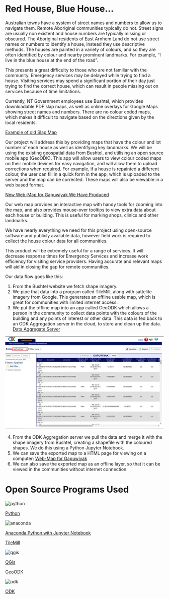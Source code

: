 # Red House, Blue House...
Australian towns have a system of street names and numbers to allow us to navigate them. Remote Aboriginal communities typically do not. Street signs are usually non existent and house numbers are typically missing or obscured. The Aboriginal residents of East Arnhem Land do not use street names or numbers to identify a house, instead they use descriptive methods. The houses are painted in a variety of colours, and so they are often identified by colour and nearby prominent landmarks.
For example, “I live in the blue house at the end of the road”.

This presents a great difficulty to those who are not familiar with the community. Emergency services may be delayed while trying to find a house. Visiting services may spend a significant portion of their day just trying to find the correct house, which can result in people missing out on services because of time limitations.

Currently, NT Government employees use Bushtel, which provides downloadable PDF slap maps, as well as online overlays for Google Maps showing street names and numbers. There are no colour coded maps, which makes it difficult to navigate based on the directions given by the local residents.

[Example of old Slap Map](http://www.ntlis.nt.gov.au/hpa-services/slapmaps?community_id=500)

Our project will address this by providing maps that have the colour and lot number of each house as well as identifying key landmarks. We will be using the existing geospatial data from Bushtel, and utilising an open source mobile app (GeoODK). This app will allow users to view colour coded maps on their mobile devices for easy navigation, and will allow them to upload corrections when required. For example, if a house is repainted a different colour, the user can fill in a quick form in the app, which is uploaded to the server and the map can be corrected. These maps will also be viewable in a web based format.

[New Web-Map for Gapuwiyak We Have Produced](https://jay-tuckey.github.io/red-house-blue-house/gapuwiyak_town_map.html)

Our web map provides an interactive map with handy tools for zooming into the map, and also provides mouse-over tooltips to view extra data about each house or building. This is useful for marking shops, clinics and other landmarks.

We have nearly everything we need for this project using open-source software and publicly available data, however field work is required to collect the house colour data for all communities.

This product will be extremely useful for a range of services. It will decrease response times for Emergency Services and increase work efficiency for visiting service providers. Having accurate and relevant maps will aid in closing the gap for remote communities.

Our data flow goes like this:
1. From the Bushtel website we fetch shape imagery.
2. We pipe that data into a program called TileMill, along with sattelite imagery from Google. This generates an offline usable map, which is great for communities with limited internet access.
3. We put the offline map into an app called GeoODK which allows a person in the community to collect data points with the colours of the building and any points of interest or other data. This data is fed back to an ODK Aggregation server in the cloud, to store and clean up the data. [Data Aggregate Server](https://red-house-blue-house.appspot.com/Aggregate.html)

![aggregate server screenshot](https://github.com/jay-tuckey/red-house-blue-house/raw/master/gapuwiyak_data.png "Aggregate Server Screenshot")

4. From the ODK Aggregation server we pull the data and merge it with the shape imagery from Bushtel, creating a shapefile with the coloured shapes. We do this using a Python Jupyter Notebook.
5. We can save the exported map to a HTML page for viewing on a computer: [Web-Map for Gapuwiyak](https://jay-tuckey.github.io/red-house-blue-house/gapuwiyak_town_map.html)
6. We can also save the exported map as an offline layer, so that it can be viewed in the communities without internet connection.

# Open Source Programs Used

![python](https://www.python.org/static/img/python-logo@2x.png)

[Python](https://www.python.org)

![anaconda](https://www.continuum.io/sites/all/themes/continuum/assets/images/logos/logo-horizontal-large.svg)

[Anaconda Python with Jupyter Notebook](https://www.continuum.io/downloads)

[TileMill](https://tilemill-project.github.io/tilemill/)

![qgis](http://www.qgis.org/en/_static/logo.png)

[QGis](http://www.qgis.org/en/site/#)

[GeoODK](http://geoodk.com/)

![odk](https://opendatakit.org/wp-content/themes/odksite2/images/logo.png)

[ODK](https://opendatakit.org/)

